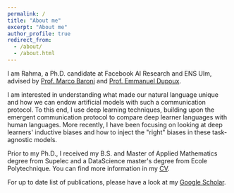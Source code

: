 ```yaml
---
permalink: /
title: "About me"
excerpt: "About me"
author_profile: true
redirect_from: 
  - /about/
  - /about.html
---
```


I am Rahma, a Ph.D. candidate at Facebook AI Research and ENS Ulm, advised by [Prof. Marco Baroni](http://marcobaroni.org/) and [Prof. Emmanuel Dupoux](http://www.lscp.net/persons/dupoux/). 

I am interested in understanding what made our natural language unique and how we can endow artificial models with such a communication protocol. To this end, I use deep learning techniques, building upon the emergent communication protocol to compare deep learner languages with human languages. More recently, I have been focusing on looking at deep learners' inductive biases and how to inject the "right" biases in these task-agnostic models.

Prior to my Ph.D., I received my B.S. and Master of Applied Mathematics degree from Supelec and a DataScience master's degree from Ecole Polytechnique. You can find more information in my [CV]().


For up to date list of publications, please have a look at my [Google Scholar](https://scholar.google.com/citations?hl=fr&user=jYN2eXEAAAAJ).

